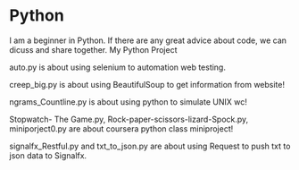 # Python
I am a beginner in Python.
If there are any great advice about code, we can dicuss and share together.
My Python Project 


auto.py is about using selenium to automation web testing.

creep_big.py is about using BeautifulSoup to get information from website!

ngrams_Countline.py is about using python to simulate UNIX wc!

Stopwatch- The Game.py, Rock-paper-scissors-lizard-Spock.py, miniporject0.py 
are about coursera python class miniproject!

signalfx_Restful.py and txt_to_json.py are about using Request to push txt to json data to Signalfx.

